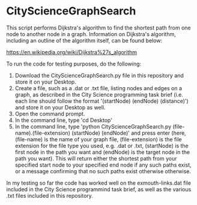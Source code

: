 # CityScienceGraphSearch
This script performs Dijkstra's algorithm to find the shortest path from one node to another node in a graph. Information on Dijkstra's algorithm, including an outline of the algorithm itself, can be found below:

https://en.wikipedia.org/wiki/Dijkstra%27s_algorithm

To run the code for testing purposes, do the following:
1) Download the CityScienceGraphSearch.py file in this repository and store it on your Desktop.
2) Create a file, such as a .dat or .txt file, listing nodes and edges on a graph, as described in the City Science programming task brief (i.e. each line should follow the format '(startNode) (endNode) (distance)') and store it on your Desktop as well.
3) Open the command prompt.
5) In the command line, type 'cd Desktop'
6) In the command line, type 'python CityScienceGraphSearch.py (file-name).(file-extension) (startNode) (endNode)' and press enter (here, (file-name) is the name of your graph file, (file-extension) is the file extension for the file type you used, e.g. .dat or .txt, (startNode) is the first node in the path you want and (endNode) is the target node in the path you want).
This will return either the shortest path from your specified start node to your specified end node if any such paths exist, or a message confirming that no such paths exist otherwise otherwise.

In my testing so far the code has worked well on the exmouth-links.dat file included in the City Science programmind task brief, as well as the various .txt files included in this repository.
